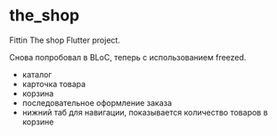 # the_shop

Fittin The shop Flutter project.

Снова попробовал в BLoC, теперь с использованием freezed.
 * каталог
 * карточка товара
 * корзина
 * последовательное оформление заказа
 * нижний таб для навигации, показывается количество товаров в корзине
